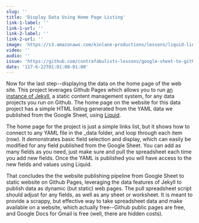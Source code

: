 ```yaml
---
slug: ''
title: 'Display Data Using Home Page Listing'
link-1-label: ''
link-1-url: ''
link-2-label: ''
link-2-url: ''
image: 'https://s3.amazonaws.com/kinlane-productions/lessons/liquid-links-example.png'
video: ''
audio: ''
issue: 'https://github.com/contrafabulists-lessons/google-sheet-to-github-website/issues/10'
date: '117-6-22T01:01:00-01:00'
---
```

Now for the last step--displaying the data on the home page of the web site. This project leverages Github Pages which allows you to run [an instance of Jekyll](https://jekyllrb.com/), a static content management system, for any data projects you run on Github.  The home page on the website for this data project has a simple HTML listing generated from the YAML data we published from the Google Sheet, using [Liquid](https://help.shopify.com/themes/liquid/basics).

The home page for the project is just a simple links list, but it shows how to connect to any YAML file in the _data folder, and loop through each item (row). It demonstrates basic field selection and display, which can easily be modified for any field published from the Google Sheet. You can add as many fields as you need, just make sure and pull the spreadsheet each time you add new fields. Once the YAML is published you will have access to the new fields and values using Liquid.

That concludes the the website publishing pipeline from Google Sheet to static website on Github Pages, leveraging the data features of Jekyll to publish data as dynamic (but static) web pages. The pull spreadsheet script should adjust for any fields, as well as any sheet or worksheet. It is meant to provide a scrappy, but effective way to take spreadsheet data and make available on a website, which actually free--Github public pages are free, and Google Docs for Gmail is free (well, there are hidden costs). 
